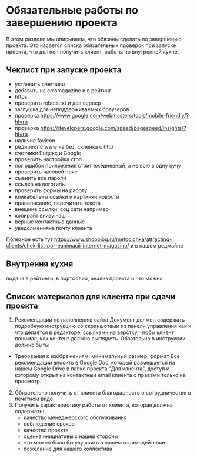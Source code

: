 # Обязательные работы по завершению проекта
В этом разделе мы описываем, что обязаны сделать по завершению проекта. Это касается списка обязательных проверок при запуске проекта, что должен получить клиент, работы по внутренней кухне.

## Чеклист при запуске проекта
* устанвить счетчики
* добавить на cmsmagazine и в рейтинг
* https
* проверить robots.txt  и дев сервер
* заглушка для неподдерживаемых браузеров
* проверка https://www.google.com/webmasters/tools/mobile-friendly/?hl=ru
* проверка https://developers.google.com/speed/pagespeed/insights/?hl=ru
* наличие favicon
* редирект с www на без, склейка с http
* счетчики Яндекс и Google
* проверить настройка cron
* лог ошибок приложения стоит ежедневный, а не всю в одну кучу
* проверить часовой пояс
* сменить все пароли
* ссылка на логотипы
* проверить формы на работу
* кликабельны ссылки и картинки новости
* правописание, перечитать текста
* внешние ссылки: соц сети например
* копирайт внизу наш
* верные контактные данные
* уведолменияна почту клиента

Полезное есть тут https://www.shopolog.ru/metodichka/attracting-clients/chek-list-po-reanimacii-internet-magazina/ и в нашем редмайне

## Внутрення кухня
подача в рейтинги, в портфолио, анализ проекта и что можно

## Список материалов для клиента при сдачи проекта

1. Рекомендации по наполнению сайта
Документ должен содержать подробную инструкцию со скриншотами из панели управления как и что делается в редакторе, ссылками на верстку, чтобы клиент понимал, как контент должно выглядеть.
Обзательно в инструкции должно быть:
* Требования к изображениям: минимальный размер, формат
Все рекомендации вносить в Google Doc, который размещается на нашем Google Drive в папке проекта "Для клиента", доступ к которому открыт на контактный email клиента с правами только на просмотр.
2. Обязательно получить от клиента благодарность о сотрудничестве в печатном виде
3. Получить характеристику работы от клиента, которая должна содержать:
	* качество менеджерского обслуживания
	* соблюдение сроков
	* качество проекта
	* оценка инициативы с нашей стороны
	* что можно было бы улушчить в нашем взаимодейтсвии
	* пожелание для нашего коллектива